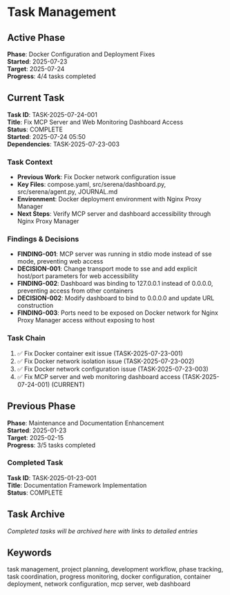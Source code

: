 # Task Management

## Active Phase
**Phase**: Docker Configuration and Deployment Fixes  
**Started**: 2025-07-23  
**Target**: 2025-07-24  
**Progress**: 4/4 tasks completed

## Current Task
**Task ID**: TASK-2025-07-24-001  
**Title**: Fix MCP Server and Web Monitoring Dashboard Access  
**Status**: COMPLETE  
**Started**: 2025-07-24 05:50  
**Dependencies**: TASK-2025-07-23-003

### Task Context
<!-- Fix MCP server and web monitoring dashboard access through Nginx Proxy Manager -->
- **Previous Work**: Fix Docker network configuration issue
- **Key Files**: compose.yaml, src/serena/dashboard.py, src/serena/agent.py, JOURNAL.md
- **Environment**: Docker deployment environment with Nginx Proxy Manager
- **Next Steps**: Verify MCP server and dashboard accessibility through Nginx Proxy Manager

### Findings & Decisions
- **FINDING-001**: MCP server was running in stdio mode instead of sse mode, preventing web access
- **DECISION-001**: Change transport mode to sse and add explicit host/port parameters for web accessibility
- **FINDING-002**: Dashboard was binding to 127.0.0.1 instead of 0.0.0.0, preventing access from other containers
- **DECISION-002**: Modify dashboard to bind to 0.0.0.0 and update URL construction
- **FINDING-003**: Ports need to be exposed on Docker network for Nginx Proxy Manager access without exposing to host

### Task Chain
1. ✅ Fix Docker container exit issue (TASK-2025-07-23-001)
2. ✅ Fix Docker network isolation issue (TASK-2025-07-23-002)
3. ✅ Fix Docker network configuration issue (TASK-2025-07-23-003)
4. ✅ Fix MCP server and web monitoring dashboard access (TASK-2025-07-24-001) (CURRENT)

## Previous Phase
**Phase**: Maintenance and Documentation Enhancement  
**Started**: 2025-01-23  
**Target**: 2025-02-15  
**Progress**: 3/5 tasks completed

### Completed Task
**Task ID**: TASK-2025-01-23-001  
**Title**: Documentation Framework Implementation  
**Status**: COMPLETE  

## Task Archive
_Completed tasks will be archived here with links to detailed entries_

## Keywords <!-- #keywords -->
task management, project planning, development workflow, phase tracking, task coordination, progress monitoring, docker configuration, container deployment, network configuration, mcp server, web dashboard